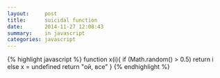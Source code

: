 ```yaml
---
layout:     post
title:      suicidal function
date:       2014-11-27 12:08:43
summary:    in javascript
categories: javascript
---
```


{% highlight javascript %}
  function x(i){
    if (Math.random() > 0.5)
      return i
    else
      x = undefined
      return "ой, все"
  }
{% endhighlight %}